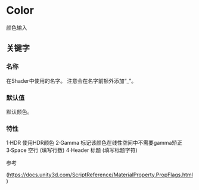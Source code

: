 ﻿# Color 
颜色输入
## 关键字

### 名称
在Shader中使用的名字。
注意会在名字前额外添加“_”。

### 默认值

默认颜色。

### 特性
1·HDR 使用HDR颜色
2·Gamma 标记该颜色在线性空间中不需要gamma矫正
3·Space 空行 (填写行数)
4·Header 标题 (填写标题字符)

参考

(https://docs.unity3d.com/ScriptReference/MaterialProperty.PropFlags.html)

